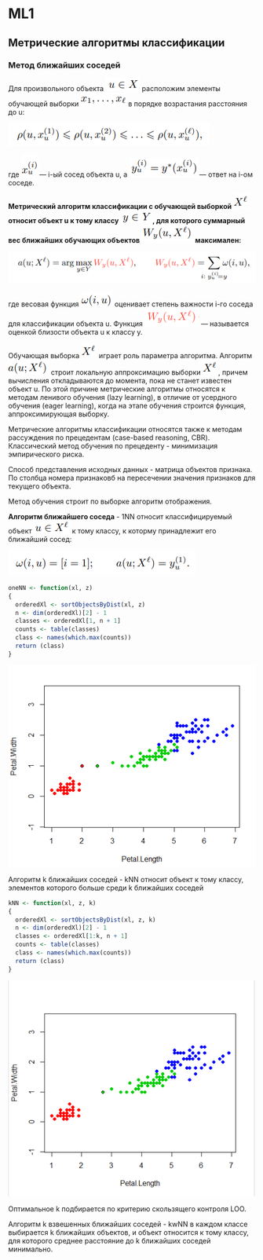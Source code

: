 # ML1

## Метрические алгоритмы классификации

### Метод ближайших соседей

Для произвольного объекта ![1](https://github.com/kristinaovc/ML1/blob/master/images/1.PNG) расположим элементы обучающей выборки ![2](https://github.com/kristinaovc/ML1/blob/master/images/2.PNG) в порядке возрастания расстояния до u:

![3](https://github.com/kristinaovc/ML1/blob/master/images/3.PNG)

где ![4](https://github.com/kristinaovc/ML1/blob/master/images/4.PNG)— i-ый сосед объекта u, а ![5](https://github.com/kristinaovc/ML1/blob/master/images/5.PNG)— ответ на i-ом соседе.

**Метрический алгоритм классификации с обучающей выборкой ![6](https://github.com/kristinaovc/ML1/blob/master/images/6.PNG) относит объект u к тому классу ![7](https://github.com/kristinaovc/ML1/blob/master/images/7.PNG) , для которого суммарный вес ближайших обучающих объектов ![8](https://github.com/kristinaovc/ML1/blob/master/images/8.PNG) максимален:**

 ![9](https://github.com/kristinaovc/ML1/blob/master/images/9.PNG)
 
 где весовая функция ![10](https://github.com/kristinaovc/ML1/blob/master/images/10.PNG) оценивает степень важности i-го соседа для классификации объекта u. Функция ![11](https://github.com/kristinaovc/ML1/blob/master/images/11.PNG) — называется оценкой близости объекта u к классу y.

Обучающая выборка ![6](https://github.com/kristinaovc/ML1/blob/master/images/6.PNG)  играет роль параметра алгоритма. Алгоритм ![12](https://github.com/kristinaovc/ML1/blob/master/images/12.PNG) строит локальную аппроксимацию выборки ![6](https://github.com/kristinaovc/ML1/blob/master/images/6.PNG), причем вычисления откладываются до момента, пока не станет известен объект u. По этой причине метрические алгоритмы относятся к методам ленивого обучения (lazy learning), в отличие от усердного обучения (eager learning), когда на этапе обучения строится функция, аппроксимирующая выборку.

Метрические алгоритмы классификации относятся также к методам рассуждения по прецедентам (case-based reasoning, CBR). Классический метод обучения по прецеденту - минимизация эмпирического риска.

Способ представления исходных данных - матрица объектов признака. По столбца номера признаковб на пересечении значения признаков для текущего объекта.

Метод обучения строит по выборке алгоритм отображения.

**Алгоритм ближайшего соседа** - 1NN относит классифицируемый объект ![13](https://github.com/kristinaovc/ML1/blob/master/images/13.PNG) к тому классу, к которму принадлежит его ближайший сосед:

![14](https://github.com/kristinaovc/ML1/blob/master/images/14.PNG)

```R
oneNN <- function(xl, z)
{
  orderedXl <- sortObjectsByDist(xl, z)
  n <- dim(orderedXl)[2] - 1
  classes <- orderedXl[1, n + 1]
  counts <- table(classes)
  class <- names(which.max(counts))
  return (class)
}
```
![1nn](https://github.com/kristinaovc/ML1/blob/master/1NN.PNG)

Алгоритм k ближайших соседей - kNN относит объект к тому классу, элементов которого больше среди k ближайших соседей
```R
kNN <- function(xl, z, k)
{
  orderedXl <- sortObjectsByDist(xl, z, k)
  n <- dim(orderedXl)[2] - 1
  classes <- orderedXl[1:k, n + 1]	
  counts <- table(classes)	
  class <- names(which.max(counts))	
  return (class)	
}
```
![knn](https://github.com/kristinaovc/ML1/blob/master/kNN.PNG)

Оптимальное k подбирается по критерию скользящего контроля LOO.

Алгоритм k взвешенных ближайших соседей - kwNN в каждом классе выбирается k ближайших объектов, и объект относится к тому классу, для которого среднее расстояние до k ближайших соседей минимально.
